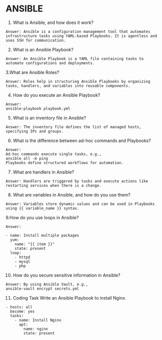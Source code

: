 
# ANSIBLE

1. What is Ansible, and how does it work?
```
Answer: Ansible is a configuration management tool that automates infrastructure tasks using YAML-based Playbooks. It is agentless and uses SSH for communication.
```
2. What is an Ansible Playbook?
```
Answer: An Ansible Playbook is a YAML file containing tasks to automate configurations and deployments.
```
3.What are Ansible Roles?
```
Answer: Roles help in structuring Ansible Playbooks by organizing tasks, handlers, and variables into reusable components.
```
4. How do you execute an Ansible Playbook?
```
Answer:
ansible-playbook playbook.yml
```
5. What is an inventory file in Ansible?
```
Answer: The inventory file defines the list of managed hosts, specifying IPs and groups.
```
6. What is the difference between ad-hoc commands and Playbooks?
```
Answer:
Ad-hoc commands execute single tasks, e.g.,
ansible all -m ping
Playbooks define structured workflows for automation.
```
7. What are handlers in Ansible?
```
Answer: Handlers are triggered by tasks and execute actions like restarting services when there is a change.
```
8. What are variables in Ansible, and how do you use them?
```
Answer: Variables store dynamic values and can be used in Playbooks using {{ variable_name }} syntax.
```
9.How do you use loops in Ansible?
```
Answer:

- name: Install multiple packages
  yum:
    name: "{{ item }}"
    state: present
  loop:
    - httpd
    - mysql
    - php
```
10. How do you secure sensitive information in Ansible?
```
Answer: By using Ansible Vault, e.g.,
ansible-vault encrypt secrets.yml
```
11. Coding Task Write an Ansible Playbook to install Nginx.
```
- hosts: all
  become: yes
  tasks:
    - name: Install Nginx
      apt:
        name: nginx
        state: present

```
